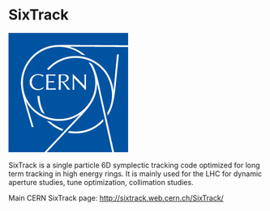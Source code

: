 # SixTrack

![CERN logo](CERN-logo.png)

SixTrack is a single particle 6D symplectic tracking code optimized for long term tracking in high energy rings.
It is mainly used for the LHC for dynamic aperture studies, tune optimization, collimation studies.

Main CERN SixTrack page:
http://sixtrack.web.cern.ch/SixTrack/
